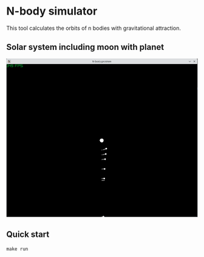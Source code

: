 # N-body simulator

This tool calculates the orbits of n bodies with gravitational attraction.

## Solar system including moon with planet

![Alt text](/images/solarsystem_and_moon.gif?raw=true "Optional Title")

## Quick start

```shell
make run
```
